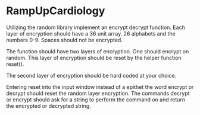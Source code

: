 # RampUpCardiology
Utilizing the random library implement an encrypt decrypt function. Each layer of encryption should have a 36 unit array. 26 alphabets and the numbers 0-9. Spaces should not be encrypted. 

The function should have two layers of encryption. One should encrypt on random. This layer of encryption should be reset by the helper function reset(). 

The second layer of encryption should be hard coded at your choice. 

Entering reset into the input window instead of a epithet the word encrypt or decrypt should reset the random  layer encryption. The commands decrypt or encrypt should ask for a string to perform the command on and return the encrypted or decrypted string. 
